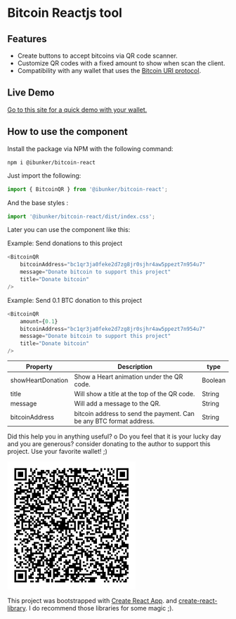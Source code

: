 # Bitcoin Reactjs tool
## Features
- Create buttons to accept bitcoins via QR code scanner.
- Customize QR codes with a fixed amount to show when scan the client.
- Compatibility with any wallet that uses the [Bitcoin URI protocol](https://github.com/bitcoin/bips/blob/master/bip-0021.mediawiki).
## Live Demo
[Go to this site for a quick demo with your wallet.](https://ismaelterreno.github.io/bitcoin-react/)

## How to use the component
Install the package via NPM with the following command:

```shell
npm i @ibunker/bitcoin-react
```
Just import the following:

```js
import { BitcoinQR } from '@ibunker/bitcoin-react';
```

And the base styles :

```js
import '@ibunker/bitcoin-react/dist/index.css';
```

Later you can use the component like this:

Example: Send donations to this project
```js
<BitcoinQR
    bitcoinAddress="bc1qr3ja0feke2d7zg8jr0sjhr4aw5ppezt7n954u7"
    message="Donate bitcoin to support this project"
    title="Donate bitcoin"
/>
```
Example: Send 0.1 BTC donation to this project

```js
<BitcoinQR
    amount={0.1}
    bitcoinAddress="bc1qr3ja0feke2d7zg8jr0sjhr4aw5ppezt7n954u7"
    message="Donate bitcoin to support this project"
    title="Donate bitcoin"
/>
```

Property | Description | type
------------ | ------------- | -------------
showHeartDonation | Show a Heart animation under the QR code. | Boolean
title | Will show a title at the top of the QR code. | String
message | Will add a message to the QR. | String
bitcoinAddress | bitcoin address to send the payment. Can be any BTC format address. | String

Did this help you in anything useful? o Do you feel that it is your lucky day and you are generous? consider donating to the author to support this project. Use your favorite wallet!  ;)

![Donate bitcoin to support this project :D bc1qr3ja0feke2d7zg8jr0sjhr4aw5ppezt7n954u7](https://github.com/IsmaelTerreno/bitcoin-react/blob/master/src/donate-to-project.png?raw=true)



This project was bootstrapped with [Create React App](https://github.com/facebook/create-react-app).
and [create-react-library](https://www.npmjs.com/package/create-react-library). I do recommend those libraries for some magic ;).
